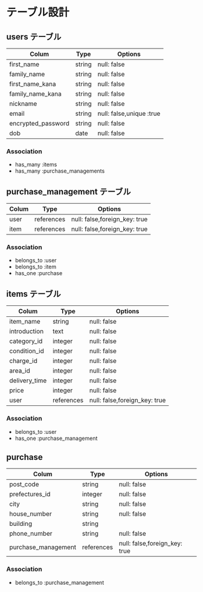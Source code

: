 # テーブル設計

## users テーブル

| Colum              | Type   | Options                 |
| ------------------ | ------ | ----------------------- |
| first_name         | string | null: false             |
| family_name        | string | null: false             |
| first_name_kana    | string | null: false             |
| family_name_kana   | string | null: false             |
| nickname           | string | null: false             |
| email              | string | null: false,unique :true|
| encrypted_password | string | null: false             |
| dob                | date   | null: false             |

### Association

- has_many :items
- has_many :purchase_managements

## purchase_management テーブル

| Colum   | Type        | Options                        |
| ------- | ----------- | ------------------------------ |
| user    | references  | null: false,foreign_key: true  |
| item    | references  | null: false,foreign_key: true  |

### Association

- belongs_to :user
- belongs_to :item
- has_one    :purchase


## items テーブル
| Colum            | Type       | Options                         |
| ---------------- | ---------- | ------------------------------- |
| item_name        | string     | null: false                     |
| introduction     | text       | null: false                     |
| category_id      | integer    | null: false                     |
| condition_id     | integer    | null: false                     |
| charge_id        | integer    | null: false                     |
| area_id          | integer    | null: false                     |
| delivery_time    | integer    | null: false                     |
| price            | integer    | null: false                     |
| user             | references | null: false,foreign_key: true   |


### Association

- belongs_to :user
- has_one :purchase_management


## purchase
| Colum              | Type       | Options                        |
| ------------------ | ---------- | ------------------------------ |
| post_code          | string     | null: false                    |//郵便番号
| prefectures_id     | integer    | null: false                    |//都道府県
| city               | string     | null: false                    |//市町村
| house_number       | string     | null: false                    |
| building           | string     |                                |//建物名
| phone_number       | string     | null: false                    |
| purchase_management| references | null: false,foreign_key: true  |



### Association

- belongs_to :purchase_management
